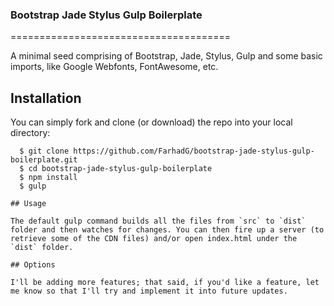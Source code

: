 ### Bootstrap Jade Stylus Gulp Boilerplate
======================================

A minimal seed comprising of Bootstrap, Jade, Stylus, Gulp and some basic imports, like Google Webfonts, FontAwesome, etc.

## Installation

You can simply fork and clone (or download) the repo into your local directory:

```
  $ git clone https://github.com/FarhadG/bootstrap-jade-stylus-gulp-boilerplate.git
  $ cd bootstrap-jade-stylus-gulp-boilerplate
  $ npm install
  $ gulp

## Usage

The default gulp command builds all the files from `src` to `dist` folder and then watches for changes. You can then fire up a server (to retrieve some of the CDN files) and/or open index.html under the `dist` folder.

## Options

I'll be adding more features; that said, if you'd like a feature, let me know so that I'll try and implement it into future updates.
